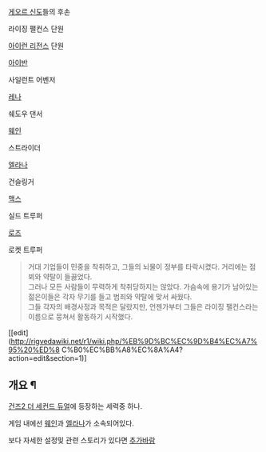 [게오르 신도](%EA%B2%8C%EC%98%A4%EB%A5%B4%20%EC%8B%A0%EB%8F%84.md)들의 후손

라이징 팰컨스 단원

[아이런 리전스](%EC%95%84%EC%9D%B4%EB%9F%B0%20%EB%A6%AC%EC%A0%84%EC%8A%A4.md) 단원

[아이반](%EC%95%84%EC%9D%B4%EB%B0%98%28%EA%B1%B4%EC%A6%882%20%EB%8D%94%20%EC%84%B8%EC%BB%A8%EB%93%9C%20%EB%93%80%EC%96%BC%29.md)

사일런트 어벤저

[레나](%EB%A0%88%EB%82%98%28%EA%B1%B4%EC%A6%882%20%EB%8D%94%20%EC%84%B8%EC%BB%A8%EB%93%9C%20%EB%93%80%EC%96%BC%29.md)

쉐도우 댄서

[웨인](%EC%9B%A8%EC%9D%B8%28%EA%B1%B4%EC%A6%882%20%EB%8D%94%20%EC%84%B8%EC%BB%A8%EB%93%9C%20%EB%93%80%EC%96%BC%29.md)

스트라이더

[엘라나](%EC%97%98%EB%9D%BC%EB%82%98%28%EA%B1%B4%EC%A6%882%20%EB%8D%94%20%EC%84%B8%EC%BB%A8%EB%93%9C%20%EB%93%80%EC%96%BC%29.md)

건슬링거

[맥스](%EB%A7%A5%EC%8A%A4%28%EA%B1%B4%EC%A6%882%20%EB%8D%94%20%EC%84%B8%EC%BB%A8%EB%93%9C%20%EB%93%80%EC%96%BC%29.md)

실드 트루퍼

[로즈](%EB%A1%9C%EC%A6%88%28%EA%B1%B4%EC%A6%882%20%EB%8D%94%20%EC%84%B8%EC%BB%A8%EB%93%9C%20%EB%93%80%EC%96%BC%29.md)

로켓 트루퍼

> 거대 기업들이 민중을 착취하고, 그들의 뇌물이 정부를 타락시켰다. 거리에는 점뵈와 약탈이 들끓었다.  
그러나 모든 사람들이 무력하게 착취당하지는 않았다. 가슴속에 용기가 남아있는 젊은이들은 각자 무기를 들고 범죄와 약탈에 맞서 싸웠다.  
그들 각자의 배경사정과 목적은 달랐지만, 언젠가부터 그들은 라이징 팰컨스라는 이름으로 뭉쳐서 활동하기 시작했다.

[[edit](http://rigvedawiki.net/r1/wiki.php/%EB%9D%BC%EC%9D%B4%EC%A7%95%20%ED%8
C%B0%EC%BB%A8%EC%8A%A4?action=edit&section=1)]

## 개요 ¶

[건즈2 더 세컨드 듀얼](%EA%B1%B4%EC%A6%882%20%EB%8D%94%20%EC%84%B8%EC%BB%A8%EB%93%9C%20%EB%93%80%EC%96%BC.md)에 등장하는 세력중 하나.

  

게임 내에선 [웨인](%EC%9B%A8%EC%9D%B8%28%EA%B1%B4%EC%A6%882%20%EB%8D%94%20%EC%84%B8%EC%BB%A8%EB%93%9C%20%EB%93%80%EC%96%BC%29.md)과 [엘라나](%EC%97%98%EB%9D%BC%EB%82%98%28%EA%B1%B4%EC%A6%882%20%EB%8D%94%20%EC%84%B8%EC%BB%A8%EB%93%9C%20%EB%93%80%EC%96%BC%29.md)가 소속되어있다.

  

보다 자세한 설정및 관련 스토리가 있다면 [추가바람](%EC%B6%94%EA%B0%80%EB%B0%94%EB%9E%8C.md)

